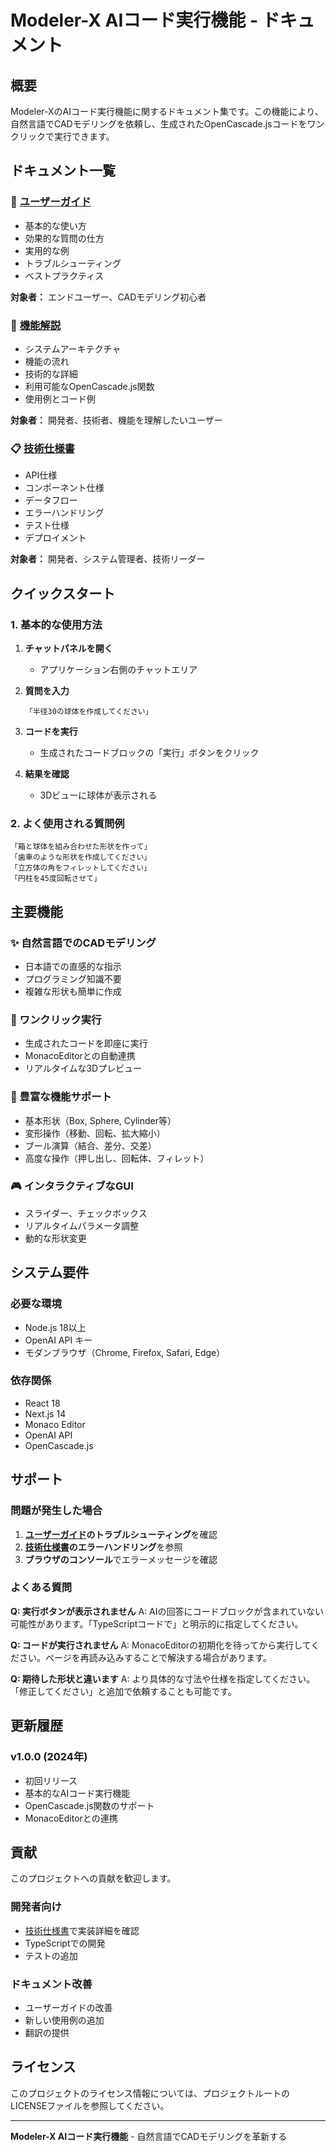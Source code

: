 # Modeler-X AIコード実行機能 - ドキュメント

## 概要

Modeler-XのAIコード実行機能に関するドキュメント集です。この機能により、自然言語でCADモデリングを依頼し、生成されたOpenCascade.jsコードをワンクリックで実行できます。

## ドキュメント一覧

### 📖 [ユーザーガイド](./user-guide.md)
- 基本的な使い方
- 効果的な質問の仕方
- 実用的な例
- トラブルシューティング
- ベストプラクティス

**対象者：** エンドユーザー、CADモデリング初心者

### 🔧 [機能解説](./ai-code-execution.md)
- システムアーキテクチャ
- 機能の流れ
- 技術的な詳細
- 利用可能なOpenCascade.js関数
- 使用例とコード例

**対象者：** 開発者、技術者、機能を理解したいユーザー

### 📋 [技術仕様書](./technical-specification.md)
- API仕様
- コンポーネント仕様
- データフロー
- エラーハンドリング
- テスト仕様
- デプロイメント

**対象者：** 開発者、システム管理者、技術リーダー

## クイックスタート

### 1. 基本的な使用方法

1. **チャットパネルを開く**
   - アプリケーション右側のチャットエリア

2. **質問を入力**
   ```
   「半径30の球体を作成してください」
   ```

3. **コードを実行**
   - 生成されたコードブロックの「実行」ボタンをクリック

4. **結果を確認**
   - 3Dビューに球体が表示される

### 2. よく使用される質問例

```
「箱と球体を組み合わせた形状を作って」
「歯車のような形状を作成してください」
「立方体の角をフィレットしてください」
「円柱を45度回転させて」
```

## 主要機能

### ✨ 自然言語でのCADモデリング
- 日本語での直感的な指示
- プログラミング知識不要
- 複雑な形状も簡単に作成

### 🚀 ワンクリック実行
- 生成されたコードを即座に実行
- MonacoEditorとの自動連携
- リアルタイムな3Dプレビュー

### 🎯 豊富な機能サポート
- 基本形状（Box, Sphere, Cylinder等）
- 変形操作（移動、回転、拡大縮小）
- ブール演算（結合、差分、交差）
- 高度な操作（押し出し、回転体、フィレット）

### 🎮 インタラクティブなGUI
- スライダー、チェックボックス
- リアルタイムパラメータ調整
- 動的な形状変更

## システム要件

### 必要な環境
- Node.js 18以上
- OpenAI API キー
- モダンブラウザ（Chrome, Firefox, Safari, Edge）

### 依存関係
- React 18
- Next.js 14
- Monaco Editor
- OpenAI API
- OpenCascade.js

## サポート

### 問題が発生した場合

1. **[ユーザーガイド](./user-guide.md)のトラブルシューティング**を確認
2. **[技術仕様書](./technical-specification.md)のエラーハンドリング**を参照
3. **ブラウザのコンソール**でエラーメッセージを確認

### よくある質問

**Q: 実行ボタンが表示されません**
A: AIの回答にコードブロックが含まれていない可能性があります。「TypeScriptコードで」と明示的に指定してください。

**Q: コードが実行されません**
A: MonacoEditorの初期化を待ってから実行してください。ページを再読み込みすることで解決する場合があります。

**Q: 期待した形状と違います**
A: より具体的な寸法や仕様を指定してください。「修正してください」と追加で依頼することも可能です。

## 更新履歴

### v1.0.0 (2024年)
- 初回リリース
- 基本的なAIコード実行機能
- OpenCascade.js関数のサポート
- MonacoEditorとの連携

## 貢献

このプロジェクトへの貢献を歓迎します。

### 開発者向け
- [技術仕様書](./technical-specification.md)で実装詳細を確認
- TypeScriptでの開発
- テストの追加

### ドキュメント改善
- ユーザーガイドの改善
- 新しい使用例の追加
- 翻訳の提供

## ライセンス

このプロジェクトのライセンス情報については、プロジェクトルートのLICENSEファイルを参照してください。

---

**Modeler-X AIコード実行機能** - 自然言語でCADモデリングを革新する 